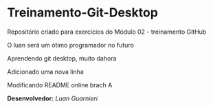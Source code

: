 # Treinamento-Git-Desktop
Repositório criado para exercicios do Módulo 02 - treinamento GitHub

O luan será um ótimo programador no futuro

Aprendendo git desktop, muito dahora

Adicionado uma nova linha

Modificando README online brach A

**Desenvolvedor:** _Luan Guarnieri_
